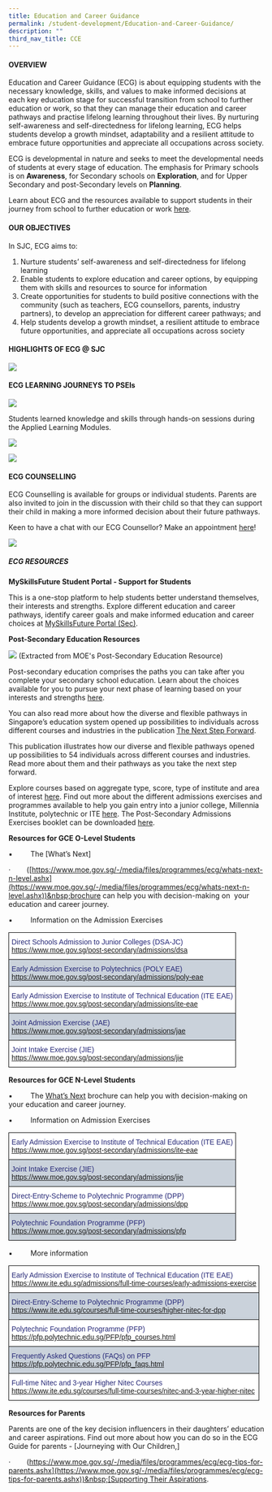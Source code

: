 ```yaml
---
title: Education and Career Guidance
permalink: /student-development/Education-and-Career-Guidance/
description: ""
third_nav_title: CCE
---
```

#### **OVERVIEW**

Education and Career Guidance (ECG) is about equipping students with the necessary knowledge, skills, and values to make informed decisions at each key education stage for successful transition from school to further education or work, so that they can manage their education and career pathways and practise lifelong learning throughout their lives.&nbsp;By nurturing self-awareness and self-directedness for lifelong learning, ECG helps students develop a growth mindset, adaptability and a resilient attitude to embrace future opportunities and appreciate all occupations across society.

ECG is developmental in nature and seeks to meet the developmental needs of students at every stage of education. The emphasis for Primary schools is on&nbsp;**Awareness**, for Secondary schools on&nbsp;**Exploration**, and for Upper Secondary and post-Secondary levels on&nbsp;**Planning**.

Learn about ECG and the resources available to support students in their journey from school to further education or work&nbsp;[here](https://www.moe.gov.sg/education-in-sg/our-programmes/education-and-career-guidance/overview).

#### **OUR OBJECTIVES**
In SJC, ECG aims to:  
      
1.  Nurture students’ self-awareness and self-directedness for lifelong learning
2.  Enable students to explore education and career options, by equipping them with skills and resources to source for information   
3.  Create opportunities for students to build positive connections with the community (such as teachers, ECG counsellors, parents, industry partners), to develop an appreciation for different career pathways; and    
4.  Help students develop a growth mindset, a resilient attitude to embrace future opportunities, and appreciate all occupations across society

#### **HIGHLIGHTS OF ECG @ SJC**
![](/images/Student%20Development/Education%20and%20Career%20Guidance/ecg.png)

#### **ECG LEARNING JOURNEYS TO PSEIs**

![](/images/Student%20Development/Education%20and%20Career%20Guidance/E1.png)

Students learned knowledge and skills through hands-on sessions during the Applied Learning Modules.

![](/images/Student%20Development/Education%20and%20Career%20Guidance/E2.png)

![](/images/Student%20Development/Education%20and%20Career%20Guidance/E3.png)


#### **ECG COUNSELLING**

ECG Counselling is available for groups or individual students. Parents are also invited to join in the discussion with their child so that they can support their child in making a more informed decision about their future pathways.

Keen to have a chat with our ECG Counsellor? Make an appointment [here](https://moeecg.appointeze.com/onlinelink/PanMiaoHua)!

![](/images/Student%20Development/Education%20and%20Career%20Guidance/ECG2.png)

  
##### **ECG RESOURCES**

**MySkillsFuture Student Portal - Support for Students**
    
This is a one-stop platform to help students better understand themselves, their interests and strengths. Explore different education and career pathways, identify career goals and make informed education and career choices at&nbsp;[MySkillsFuture Portal (Sec)](https://www.myskillsfuture.gov.sg/content/student/en/secondary.html).

**Post-Secondary Education Resources**

![](/images/Student%20Development/Education%20and%20Career%20Guidance/E5.jpg)
(Extracted from MOE's Post-Secondary Education Resource)
    
Post-secondary education comprises the paths you can take after you complete your secondary school education. Learn about the choices available for you to pursue your next phase of learning based on your interests and strengths&nbsp;[here](https://www.moe.gov.sg/post-secondary).

You can also read more about how the diverse and flexible pathways in  Singapore’s education system opened up possibilities to individuals across different courses and industries in the publication&nbsp;[The Next Step Forward](https://www.moe.gov.sg/-/media/files/programmes/ecg/moe_the_next_step_forward.ashx?la=en&amp;hash=861D380E656F90365A6CB50CB53383232AEF1972).

This publication illustrates how our diverse and flexible pathways opened up possibilities to 54 individuals across different courses and industries. Read more about them and their pathways as you take the next step forward.

Explore courses based on aggregate type, score, type of institute and area of interest&nbsp;[here](https://www.moe.gov.sg/coursefinder). Find out more about the different admissions exercises and programmes available to help you gain entry into a junior college, Millennia Institute, polytechnic or ITE&nbsp;[here](https://www.moe.gov.sg/post-secondary/admissions). The Post-Secondary Admissions Exercises booklet can be downloaded&nbsp;[here](https://www.moe.gov.sg/-/media/files/post-secondary/a-guide-to-post-secondary-admissions-exercises.ashx?la=en&amp;hash=F15DCC9D15010CE2A19C4FD41802811F331C7881).

**Resources for GCE O-Level Students**

▪&nbsp;&nbsp;&nbsp;&nbsp;&nbsp;&nbsp;&nbsp;&nbsp;&nbsp;The&nbsp;[What’s Next]         <!-- /\* Font Definitions \*/ @font-face {font-family:Wingdings; panose-1:5 0 0 0 0 0 0 0 0 0; mso-font-charset:2; mso-generic-font-family:auto; mso-font-pitch:variable; mso-font-signature:0 268435456 0 0 -2147483648 0;} @font-face {font-family:"Cambria Math"; panose-1:2 4 5 3 5 4 6 3 2 4; mso-font-charset:0; mso-generic-font-family:roman; mso-font-pitch:variable; mso-font-signature:-536869121 1107305727 33554432 0 415 0;} @font-face {font-family:DengXian; panose-1:2 1 6 0 3 1 1 1 1 1; mso-font-alt:DengXian; mso-font-charset:134; mso-generic-font-family:auto; mso-font-pitch:variable; mso-font-signature:-1610612033 953122042 22 0 262159 0;} @font-face {font-family:Calibri; panose-1:2 15 5 2 2 2 4 3 2 4; mso-font-charset:0; mso-generic-font-family:swiss; mso-font-pitch:variable; mso-font-signature:-469750017 -1073732485 9 0 511 0;} @font-face {font-family:"\\@DengXian"; panose-1:2 1 6 0 3 1 1 1 1 1; mso-font-charset:134; mso-generic-font-family:auto; mso-font-pitch:variable; mso-font-signature:-1610612033 953122042 22 0 262159 0;} /\* Style Definitions \*/ p.MsoNormal, li.MsoNormal, div.MsoNormal {mso-style-unhide:no; mso-style-qformat:yes; mso-style-parent:""; margin:0in; mso-pagination:widow-orphan; font-size:11.0pt; font-family:"Calibri",sans-serif; mso-fareast-font-family:DengXian; mso-fareast-theme-font:minor-fareast;} a:link, span.MsoHyperlink {mso-style-noshow:yes; mso-style-priority:99; color:#0563C1; text-decoration:underline; text-underline:single;} a:visited, span.MsoHyperlinkFollowed {mso-style-noshow:yes; mso-style-priority:99; color:#954F72; mso-themecolor:followedhyperlink; text-decoration:underline; text-underline:single;} p.MsoListParagraph, li.MsoListParagraph, div.MsoListParagraph {mso-style-priority:34; mso-style-unhide:no; mso-style-qformat:yes; margin-top:0in; margin-right:0in; margin-bottom:0in; margin-left:.5in; mso-pagination:widow-orphan; font-size:11.0pt; font-family:"Calibri",sans-serif; mso-fareast-font-family:DengXian; mso-fareast-theme-font:minor-fareast;} .MsoChpDefault {mso-style-type:export-only; mso-default-props:yes; font-family:"Calibri",sans-serif; mso-ascii-font-family:Calibri; mso-ascii-theme-font:minor-latin; mso-fareast-font-family:DengXian; mso-fareast-theme-font:minor-fareast; mso-hansi-font-family:Calibri; mso-hansi-theme-font:minor-latin; mso-bidi-font-family:Latha; mso-bidi-theme-font:minor-bidi;} .MsoPapDefault {mso-style-type:export-only; margin-bottom:8.0pt; line-height:107%;} @page WordSection1 {size:8.5in 11.0in; margin:1.0in 1.0in 1.0in 1.0in; mso-header-margin:.5in; mso-footer-margin:.5in; mso-paper-source:0;} div.WordSection1 {page:WordSection1;} /\* List Definitions \*/ @list l0 {mso-list-id:661011859; mso-list-type:hybrid; mso-list-template-ids:-940124460 67698689 67698691 67698693 67698689 67698691 67698693 67698689 67698691 67698693;} @list l0:level1 {mso-level-number-format:bullet; mso-level-text:; mso-level-tab-stop:none; mso-level-number-position:left; text-indent:-.25in; font-family:Symbol;} @list l0:level2 {mso-level-number-format:bullet; mso-level-text:o; mso-level-tab-stop:none; mso-level-number-position:left; text-indent:-.25in; font-family:"Courier New";} @list l0:level3 {mso-level-number-format:bullet; mso-level-text:; mso-level-tab-stop:none; mso-level-number-position:left; text-indent:-.25in; font-family:Wingdings;} @list l0:level4 {mso-level-number-format:bullet; mso-level-text:; mso-level-tab-stop:none; mso-level-number-position:left; text-indent:-.25in; font-family:Symbol;} @list l0:level5 {mso-level-number-format:bullet; mso-level-text:o; mso-level-tab-stop:none; mso-level-number-position:left; text-indent:-.25in; font-family:"Courier New";} @list l0:level6 {mso-level-number-format:bullet; mso-level-text:; mso-level-tab-stop:none; mso-level-number-position:left; text-indent:-.25in; font-family:Wingdings;} @list l0:level7 {mso-level-number-format:bullet; mso-level-text:; mso-level-tab-stop:none; mso-level-number-position:left; text-indent:-.25in; font-family:Symbol;} @list l0:level8 {mso-level-number-format:bullet; mso-level-text:o; mso-level-tab-stop:none; mso-level-number-position:left; text-indent:-.25in; font-family:"Courier New";} @list l0:level9 {mso-level-number-format:bullet; mso-level-text:; mso-level-tab-stop:none; mso-level-number-position:left; text-indent:-.25in; font-family:Wingdings;} ol {margin-bottom:0in;} ul {margin-bottom:0in;} -->

·&nbsp;&nbsp;&nbsp;&nbsp;&nbsp;&nbsp;&nbsp;          <!-- /\* Font Definitions \*/ @font-face {font-family:"Cambria Math"; panose-1:2 4 5 3 5 4 6 3 2 4; mso-font-charset:0; mso-generic-font-family:roman; mso-font-pitch:variable; mso-font-signature:-536869121 1107305727 33554432 0 415 0;} @font-face {font-family:DengXian; panose-1:2 1 6 0 3 1 1 1 1 1; mso-font-alt:DengXian; mso-font-charset:134; mso-generic-font-family:auto; mso-font-pitch:variable; mso-font-signature:-1610612033 953122042 22 0 262159 0;} @font-face {font-family:Calibri; panose-1:2 15 5 2 2 2 4 3 2 4; mso-font-charset:0; mso-generic-font-family:swiss; mso-font-pitch:variable; mso-font-signature:-469750017 -1073732485 9 0 511 0;} @font-face {font-family:"\\@DengXian"; panose-1:2 1 6 0 3 1 1 1 1 1; mso-font-charset:134; mso-generic-font-family:auto; mso-font-pitch:variable; mso-font-signature:-1610612033 953122042 22 0 262159 0;} /\* Style Definitions \*/ p.MsoNormal, li.MsoNormal, div.MsoNormal {mso-style-unhide:no; mso-style-qformat:yes; mso-style-parent:""; margin:0in; mso-pagination:widow-orphan; font-size:11.0pt; font-family:"Calibri",sans-serif; mso-fareast-font-family:DengXian; mso-fareast-theme-font:minor-fareast;} a:link, span.MsoHyperlink {mso-style-noshow:yes; mso-style-priority:99; color:#0563C1; text-decoration:underline; text-underline:single;} a:visited, span.MsoHyperlinkFollowed {mso-style-noshow:yes; mso-style-priority:99; color:#954F72; mso-themecolor:followedhyperlink; text-decoration:underline; text-underline:single;} .MsoChpDefault {mso-style-type:export-only; mso-default-props:yes; font-family:"Calibri",sans-serif; mso-ascii-font-family:Calibri; mso-ascii-theme-font:minor-latin; mso-fareast-font-family:DengXian; mso-fareast-theme-font:minor-fareast; mso-hansi-font-family:Calibri; mso-hansi-theme-font:minor-latin; mso-bidi-font-family:Latha; mso-bidi-theme-font:minor-bidi;} .MsoPapDefault {mso-style-type:export-only; margin-bottom:8.0pt; line-height:107%;} @page WordSection1 {size:8.5in 11.0in; margin:1.0in 1.0in 1.0in 1.0in; mso-header-margin:.5in; mso-footer-margin:.5in; mso-paper-source:0;} div.WordSection1 {page:WordSection1;} --> ([https://www.moe.gov.sg/-/media/files/programmes/ecg/whats-next-n-level.ashx](https://www.moe.gov.sg/-/media/files/programmes/ecg/whats-next-n-level.ashx))&nbsp;brochure can help you with decision-making on&nbsp; your education and career journey.

▪&nbsp;&nbsp;&nbsp;&nbsp;&nbsp;&nbsp;&nbsp;&nbsp;&nbsp;Information on the Admission Exercises

<style type="text/css">
.tg  {border-collapse:collapse;border-spacing:0;}
.tg td{border-color:black;border-style:solid;border-width:1px;font-family:Arial, sans-serif;font-size:18px;
  overflow:hidden;padding:10px 5px;word-break:normal;}
.tg th{border-color:black;border-style:solid;border-width:1px;font-family:Arial, sans-serif;font-size:18px;
  font-weight:normal;overflow:hidden;padding:10px 5px;word-break:normal;}
.tg .tg-2n9k{background-color:#FFF;color:#262877;text-align:left;vertical-align:top}
.tg .tg-ftj8{background-color:#CAD2DB;color:#262877;text-align:left;vertical-align:top}
</style>
<table class="tg">
<thead>
  <tr>
    <th class="tg-2n9k">Direct Schools Admission to Junior Colleges (DSA-JC)<br><a href="https://www.moe.gov.sg/post-secondary/admissions/dsa">https://www.moe.gov.sg/post-secondary/admissions/dsa</a></th>
  </tr>
</thead>
<tbody>
  <tr>
    <td class="tg-ftj8">Early Admission Exercise to Polytechnics (POLY EAE)<br><a href="https://www.moe.gov.sg/post-secondary/admissions/poly-eae">https://www.moe.gov.sg/post-secondary/admissions/poly-eae</a></td>
  </tr>
  <tr>
    <td class="tg-2n9k">Early Admission Exercise to Institute of Technical Education (ITE EAE)<br><a href="https://www.moe.gov.sg/post-secondary/admissions/ite-eae">https://www.moe.gov.sg/post-secondary/admissions/ite-eae</a></td>
  </tr>
  <tr>
    <td class="tg-ftj8">Joint Admission Exercise (JAE)<br><a href="https://www.moe.gov.sg/post-secondary/admissions/jae">https://www.moe.gov.sg/post-secondary/admissions/jae</a></td>
  </tr>
  <tr>
    <td class="tg-2n9k">Joint Intake Exercise (JIE)<br><a href="https://www.moe.gov.sg/post-secondary/admissions/jie">https://www.moe.gov.sg/post-secondary/admissions/jie</a></td>
  </tr>
</tbody>
</table>

**Resources for GCE N-Level Students**  

▪&nbsp;&nbsp;&nbsp;&nbsp;&nbsp;&nbsp;&nbsp;&nbsp;&nbsp;The&nbsp;[What’s Next](https://www.moe.gov.sg/-/media/files/programmes/ecg/12805_brochure-whats-next-n-level.ashx?la=en&amp;hash=C0D2B7CBF9F1A59B7C1A782C4D69403617ED2131)&nbsp;brochure can help you with decision-making on&nbsp; your education and career journey.

▪&nbsp;&nbsp;&nbsp;&nbsp;&nbsp;&nbsp;&nbsp;&nbsp;&nbsp;Information on Admission Exercises

<style type="text/css">
.tg  {border-collapse:collapse;border-spacing:0;}
.tg td{border-color:black;border-style:solid;border-width:1px;font-family:Arial, sans-serif;font-size:14px;
  overflow:hidden;padding:10px 5px;word-break:normal;}
.tg th{border-color:black;border-style:solid;border-width:1px;font-family:Arial, sans-serif;font-size:14px;
  font-weight:normal;overflow:hidden;padding:10px 5px;word-break:normal;}
.tg .tg-2n9k{background-color:#FFF;color:#262877;text-align:left;vertical-align:top}
.tg .tg-ftj8{background-color:#CAD2DB;color:#262877;text-align:left;vertical-align:top}
</style>
<table class="tg">
<thead>
  <tr>
    <th class="tg-2n9k">Early Admission Exercise to Institute of Technical Education (ITE EAE)<br><a href="https://www.moe.gov.sg/post-secondary/admissions/ite-eae">https://www.moe.gov.sg/post-secondary/admissions/ite-eae</a></th>
  </tr>
</thead>
<tbody>
  <tr>
    <td class="tg-ftj8">Joint Intake Exercise (JIE)<br><a href="https://www.moe.gov.sg/post-secondary/admissions/jie">https://www.moe.gov.sg/post-secondary/admissions/jie</a></td>
  </tr>
  <tr>
    <td class="tg-2n9k">Direct-Entry-Scheme to Polytechnic Programme (DPP)<br><a href="https://www.moe.gov.sg/post-secondary/admissions/dpp">https://www.moe.gov.sg/post-secondary/admissions/dpp</a></td>
  </tr>
  <tr>
    <td class="tg-ftj8">Polytechnic Foundation Programme (PFP)<br><a href="https://www.moe.gov.sg/post-secondary/admissions/pfp">https://www.moe.gov.sg/post-secondary/admissions/pfp</a></td>
  </tr>
</tbody>
</table>

▪&nbsp; &nbsp; &nbsp; &nbsp; &nbsp;More information

<style type="text/css">
.tg  {border-collapse:collapse;border-spacing:0;}
.tg td{border-color:black;border-style:solid;border-width:1px;font-family:Arial, sans-serif;font-size:14px;
  overflow:hidden;padding:10px 5px;word-break:normal;}
.tg th{border-color:black;border-style:solid;border-width:1px;font-family:Arial, sans-serif;font-size:14px;
  font-weight:normal;overflow:hidden;padding:10px 5px;word-break:normal;}
.tg .tg-2n9k{background-color:#FFF;color:#262877;text-align:left;vertical-align:top}
.tg .tg-ftj8{background-color:#CAD2DB;color:#262877;text-align:left;vertical-align:top}
</style>
<table class="tg">
<thead>
  <tr>
    <th class="tg-2n9k">Early Admission Exercise to Institute of Technical Education (ITE EAE)<br><a href="https://www.ite.edu.sg/admissions/full-time-courses/early-admissions-exercise">https://www.ite.edu.sg/admissions/full-time-courses/early-admissions-exercise</a>  </th>
  </tr>
</thead>
<tbody>
  <tr>
    <td class="tg-ftj8">Direct-Entry-Scheme to Polytechnic Programme (DPP)<br><a href="https://www.ite.edu.sg/courses/full-time-courses/higher-nitec-for-dpp">https://www.ite.edu.sg/courses/full-time-courses/higher-nitec-for-dpp</a></td>
  </tr>
  <tr>
    <td class="tg-2n9k">Polytechnic Foundation Programme (PFP)<br><a href="https://pfp.polytechnic.edu.sg/PFP/pfp_courses.html">https://pfp.polytechnic.edu.sg/PFP/pfp_courses.html</a></td>
  </tr>
  <tr>
    <td class="tg-ftj8">Frequently Asked Questions (FAQs) on PFP<br><a href="https://pfp.polytechnic.edu.sg/PFP/pfp_faqs.html">https://pfp.polytechnic.edu.sg/PFP/pfp_faqs.html</a></td>
  </tr>
  <tr>
    <td class="tg-2n9k">Full-time Nitec and 3-year Higher Nitec Courses<br><a href="https://www.ite.edu.sg/courses/full-time-courses/nitec-and-3-year-higher-nitec">https://www.ite.edu.sg/courses/full-time-courses/nitec-and-3-year-higher-nitec</a></td>
  </tr>
</tbody>
</table>

**Resources for Parents**

Parents are&nbsp;one&nbsp;of the key decision influencers in their daughters’ education and career aspirations. Find out more about how you can do so in the ECG Guide for parents -&nbsp;[Journeying with Our Children,]         <!-- /\* Font Definitions \*/ @font-face {font-family:Wingdings; panose-1:5 0 0 0 0 0 0 0 0 0; mso-font-charset:2; mso-generic-font-family:auto; mso-font-pitch:variable; mso-font-signature:0 268435456 0 0 -2147483648 0;} @font-face {font-family:"Cambria Math"; panose-1:2 4 5 3 5 4 6 3 2 4; mso-font-charset:0; mso-generic-font-family:roman; mso-font-pitch:variable; mso-font-signature:-536869121 1107305727 33554432 0 415 0;} @font-face {font-family:DengXian; panose-1:2 1 6 0 3 1 1 1 1 1; mso-font-alt:DengXian; mso-font-charset:134; mso-generic-font-family:auto; mso-font-pitch:variable; mso-font-signature:-1610612033 953122042 22 0 262159 0;} @font-face {font-family:Calibri; panose-1:2 15 5 2 2 2 4 3 2 4; mso-font-charset:0; mso-generic-font-family:swiss; mso-font-pitch:variable; mso-font-signature:-469750017 -1073732485 9 0 511 0;} @font-face {font-family:"\\@DengXian"; panose-1:2 1 6 0 3 1 1 1 1 1; mso-font-charset:134; mso-generic-font-family:auto; mso-font-pitch:variable; mso-font-signature:-1610612033 953122042 22 0 262159 0;} /\* Style Definitions \*/ p.MsoNormal, li.MsoNormal, div.MsoNormal {mso-style-unhide:no; mso-style-qformat:yes; mso-style-parent:""; margin:0in; mso-pagination:widow-orphan; font-size:11.0pt; font-family:"Calibri",sans-serif; mso-fareast-font-family:DengXian; mso-fareast-theme-font:minor-fareast;} a:link, span.MsoHyperlink {mso-style-noshow:yes; mso-style-priority:99; color:#0563C1; text-decoration:underline; text-underline:single;} a:visited, span.MsoHyperlinkFollowed {mso-style-noshow:yes; mso-style-priority:99; color:#954F72; mso-themecolor:followedhyperlink; text-decoration:underline; text-underline:single;} p.MsoListParagraph, li.MsoListParagraph, div.MsoListParagraph {mso-style-priority:34; mso-style-unhide:no; mso-style-qformat:yes; margin-top:0in; margin-right:0in; margin-bottom:0in; margin-left:.5in; mso-pagination:widow-orphan; font-size:11.0pt; font-family:"Calibri",sans-serif; mso-fareast-font-family:DengXian; mso-fareast-theme-font:minor-fareast;} .MsoChpDefault {mso-style-type:export-only; mso-default-props:yes; font-family:"Calibri",sans-serif; mso-ascii-font-family:Calibri; mso-ascii-theme-font:minor-latin; mso-fareast-font-family:DengXian; mso-fareast-theme-font:minor-fareast; mso-hansi-font-family:Calibri; mso-hansi-theme-font:minor-latin; mso-bidi-font-family:Latha; mso-bidi-theme-font:minor-bidi;} .MsoPapDefault {mso-style-type:export-only; margin-bottom:8.0pt; line-height:107%;} @page WordSection1 {size:8.5in 11.0in; margin:1.0in 1.0in 1.0in 1.0in; mso-header-margin:.5in; mso-footer-margin:.5in; mso-paper-source:0;} div.WordSection1 {page:WordSection1;} /\* List Definitions \*/ @list l0 {mso-list-id:661011859; mso-list-type:hybrid; mso-list-template-ids:-940124460 67698689 67698691 67698693 67698689 67698691 67698693 67698689 67698691 67698693;} @list l0:level1 {mso-level-number-format:bullet; mso-level-text:; mso-level-tab-stop:none; mso-level-number-position:left; text-indent:-.25in; font-family:Symbol;} @list l0:level2 {mso-level-number-format:bullet; mso-level-text:o; mso-level-tab-stop:none; mso-level-number-position:left; text-indent:-.25in; font-family:"Courier New";} @list l0:level3 {mso-level-number-format:bullet; mso-level-text:; mso-level-tab-stop:none; mso-level-number-position:left; text-indent:-.25in; font-family:Wingdings;} @list l0:level4 {mso-level-number-format:bullet; mso-level-text:; mso-level-tab-stop:none; mso-level-number-position:left; text-indent:-.25in; font-family:Symbol;} @list l0:level5 {mso-level-number-format:bullet; mso-level-text:o; mso-level-tab-stop:none; mso-level-number-position:left; text-indent:-.25in; font-family:"Courier New";} @list l0:level6 {mso-level-number-format:bullet; mso-level-text:; mso-level-tab-stop:none; mso-level-number-position:left; text-indent:-.25in; font-family:Wingdings;} @list l0:level7 {mso-level-number-format:bullet; mso-level-text:; mso-level-tab-stop:none; mso-level-number-position:left; text-indent:-.25in; font-family:Symbol;} @list l0:level8 {mso-level-number-format:bullet; mso-level-text:o; mso-level-tab-stop:none; mso-level-number-position:left; text-indent:-.25in; font-family:"Courier New";} @list l0:level9 {mso-level-number-format:bullet; mso-level-text:; mso-level-tab-stop:none; mso-level-number-position:left; text-indent:-.25in; font-family:Wingdings;} ol {margin-bottom:0in;} ul {margin-bottom:0in;} -->

·&nbsp;&nbsp;&nbsp;&nbsp;&nbsp;&nbsp;&nbsp; ([https://www.moe.gov.sg/-/media/files/programmes/ecg/ecg-tips-for-parents.ashx](https://www.moe.gov.sg/-/media/files/programmes/ecg/ecg-tips-for-parents.ashx))&nbsp;[Supporting Their Aspirations](https://www.moe.gov.sg/-/media/files/programmes/ecg/12806_moe_parent-guide-2021.ashx?la=en&amp;hash=FF725C742112B08F2066F3FA7856AA147D30E4B9).
